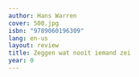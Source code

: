 ```yaml
---
author: Hans Warren
cover: 500.jpg
isbn: "9789060196309"
lang: en-us
layout: review
title: Zeggen wat nooit iemand zei
year: 0
---
```

